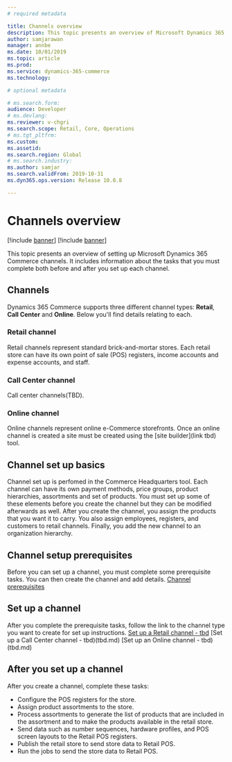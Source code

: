 ```yaml
---
# required metadata

title: Channels overview
description: This topic presents an overview of Microsoft Dynamics 365 Commerce channels.
author: samjarawan
manager: annbe
ms.date: 10/01/2019
ms.topic: article
ms.prod: 
ms.service: dynamics-365-commerce
ms.technology: 

# optional metadata

# ms.search.form: 
audience: Developer
# ms.devlang: 
ms.reviewer: v-chgri
ms.search.scope: Retail, Core, Operations
# ms.tgt_pltfrm: 
ms.custom: 
ms.assetid: 
ms.search.region: Global
# ms.search.industry: 
ms.author: samjar
ms.search.validFrom: 2019-10-31
ms.dyn365.ops.version: Release 10.0.8

---
```

# Channels overview

[!include [banner](../includes/preview-banner.md)]
[!include [banner](../includes/banner.md)]

This topic presents an overview of setting up Microsoft Dynamics 365 Commerce channels. It includes information about the tasks that you must complete both before and after you set up each channel. 

## Channels
Dynamics 365 Commerce supports three different channel types: **Retail**, **Call Center** and **Online**.  Below you'll find details relating to each. 

### Retail channel
Retail channels represent standard brick-and-mortar stores. Each retail store can have its own point of sale (POS) registers, income accounts and expense accounts, and staff. 

### Call Center channel
Call center channels(TBD).

### Online channel
Online channels represent online e-Commerce storefronts. Once an online channel is created a site must be created using the [site builder](link tbd) tool.

## Channel set up basics
Channel set up is perfomed in the Commerce Headquarters tool. Each channel can have its own payment methods, price groups, product hierarchies, assortments and set of products. You must set up some of these elements before you create the channel but they can be modified afterwards as well. After you create the channel, you assign the products that you want it to carry. You also assign employees, registers, and customers to retail channels. Finally, you add the new channel to an organization hierarchy.

## Channel setup prerequisites
Before you can set up a channel, you must complete some prerequisite tasks. You can then create the channel and add details.
[Channel prerequisites](channels-prerequisites.md)

## Set up a channel
After you complete the prerequisite tasks, follow the link to the channel type you want to create for set up instructions.
[Set up a Retail channel - tbd](tbd.md)
[Set up a Call Center channel - tbd)(tbd.md)
[Set up an Online channel - tbd)(tbd.md)

## After you set up a channel
After you create a channel, complete these tasks:

* Configure the POS registers for the store.
* Assign product assortments to the store.
* Process assortments to generate the list of products that are included in the assortment and to make the products available in the retail store.
* Send data such as number sequences, hardware profiles, and POS screen layouts to the Retail POS registers.
* Publish the retail store to send store data to Retail POS.
* Run the jobs to send the store data to Retail POS.
